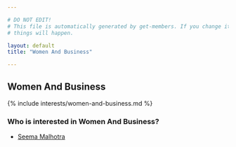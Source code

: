 ```yaml
---

# DO NOT EDIT!
# This file is automatically generated by get-members. If you change it, bad
# things will happen.

layout: default
title: "Women And Business"

---
```


## Women And Business

{% include interests/women-and-business.md %}

### Who is interested in Women And Business?


* [Seema Malhotra](/members/seema-malhotra.html)
